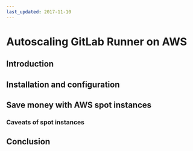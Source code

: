 ```yaml
---
last_updated: 2017-11-10
---
```


# Autoscaling GitLab Runner on AWS

## Introduction

## Installation and configuration

## Save money with AWS spot instances

### Caveats of spot instances

## Conclusion
